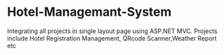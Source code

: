 # Hotel-Managemant-System
Integrating all projects in single layout page using ASP.NET MVC. Projects include Hotel Registration Management, QRcode Scanner,Weather Report etc
 
